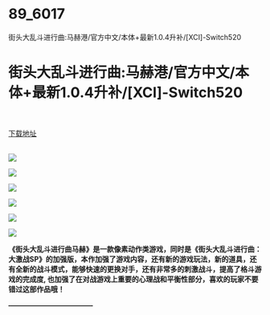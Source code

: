 # 89_6017
街头大乱斗进行曲:马赫港/官方中文/本体+最新1.0.4升补/[XCI]-Switch520
# 街头大乱斗进行曲:马赫港/官方中文/本体+最新1.0.4升补/[XCI]-Switch520
 <br/></br>
[下载地址](https://www.switch520.cc/article/6017 "下载地址")
<br/></br>

<p><span><strong><img src="https://ae01.alicdn.com/kf/U770a78232b884384b4d26213130984b1O.jpg"></strong></span></p>
<p><span><strong><img src="https://ae01.alicdn.com/kf/U3ef03094df684cf3a1cb6c5bb6b05b94Y.jpg"></strong></span></p>
<p><span><strong><img src="https://ae01.alicdn.com/kf/Uc67df147fa874033888e0901c274ee96a.jpg"></strong></span></p>
<p><span><strong><img src="https://ae01.alicdn.com/kf/U552db7b71d8944b1a355fa1fd3cde2beq.jpg"></strong></span></p>
<p><span><strong><img src="https://ae01.alicdn.com/kf/Uf195bfe816244928997934d15f37224eS.jpg"></strong></span></p>
<p><span><strong><img src="https://ae01.alicdn.com/kf/Ufe11ff315aeb49d09cc680401d584fedP.jpg"></strong></span></p>
<p></p>
<p><span><strong>《街头大乱斗进行曲马赫》是一款像素动作类游戏，同时是《街头大乱斗进行曲：大激战SP》的加强版，本作加强了游戏内容，还有新的游戏玩法，新的道具，还有全新的战斗模式，能够快速的更换对手，还有非常多的刺激战斗，提高了格斗游戏的完成度, 也加强了在对战游戏上重要的心理战和平衡性部分，喜欢的玩家不要错过这部作品哦！</strong></span></p>
<p><span><strong>————————————</strong></span></p>
